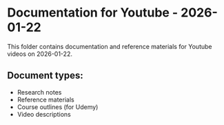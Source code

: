 # Documentation for Youtube - 2026-01-22

This folder contains documentation and reference materials for Youtube videos on 2026-01-22.

## Document types:
- Research notes
- Reference materials
- Course outlines (for Udemy)
- Video descriptions
